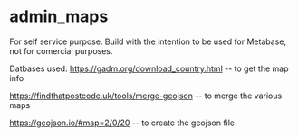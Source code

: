 # admin_maps
For self service purpose. Build with the intention to be used for Metabase, not for comercial purposes.

Datbases used:
https://gadm.org/download_country.html -- to get the map info

https://findthatpostcode.uk/tools/merge-geojson -- to merge the various maps

https://geojson.io/#map=2/0/20 -- to create the geojson file
